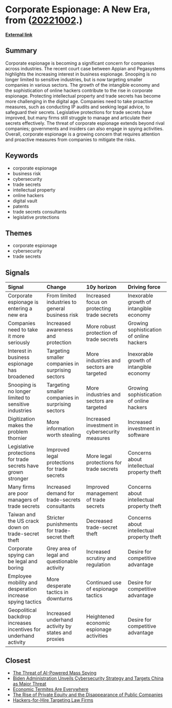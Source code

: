 # __Corporate Espionage: A New Era__, from ([20221002](https://kghosh.substack.com/p/20221002).)

__[External link](https://www.economist.com/business/2022/05/30/corporate-espionage-is-entering-a-new-era)__



## Summary

Corporate espionage is becoming a significant concern for companies across industries. The recent court case between Appian and Pegasystems highlights the increasing interest in business espionage. Snooping is no longer limited to sensitive industries, but is now targeting smaller companies in various sectors. The growth of the intangible economy and the sophistication of online hackers contribute to the rise in corporate espionage. Protecting intellectual property and trade secrets has become more challenging in the digital age. Companies need to take proactive measures, such as conducting IP audits and seeking legal advice, to safeguard their secrets. Legislative protections for trade secrets have improved, but many firms still struggle to manage and articulate their secrets effectively. The threat of corporate espionage extends beyond rival companies; governments and insiders can also engage in spying activities. Overall, corporate espionage is a growing concern that requires attention and proactive measures from companies to mitigate the risks.

## Keywords

* corporate espionage
* business risk
* cybersecurity
* trade secrets
* intellectual property
* online hackers
* digital vault
* patents
* trade secrets consultants
* legislative protections

## Themes

* corporate espionage
* cybersecurity
* trade secrets

## Signals

| Signal                                                            | Change                                             | 10y horizon                                    | Driving force                              |
|:------------------------------------------------------------------|:---------------------------------------------------|:-----------------------------------------------|:-------------------------------------------|
| Corporate espionage is entering a new era                         | From limited industries to general business risk   | Increased focus on protecting trade secrets    | Inexorable growth of intangible economy    |
| Companies need to take it more seriously                          | Increased awareness and protection                 | More robust protection of trade secrets        | Growing sophistication of online hackers   |
| Interest in business espionage has broadened                      | Targeting smaller companies in surprising sectors  | More industries and sectors are targeted       | Inexorable growth of intangible economy    |
| Snooping is no longer limited to sensitive industries             | Targeting smaller companies in surprising sectors  | More industries and sectors are targeted       | Growing sophistication of online hackers   |
| Digitization makes the problem thornier                           | More information worth stealing                    | Increased investment in cybersecurity measures | Increased investment in software           |
| Legislative protections for trade secrets have grown stronger     | Improved legal protections for trade secrets       | More legal protections for trade secrets       | Concerns about intellectual property theft |
| Many firms are poor managers of trade secrets                     | Increased demand for trade-secrets consultants     | Improved management of trade secrets           | Concerns about intellectual property theft |
| Taiwan and the US crack down on trade-secret theft                | Stricter punishments for trade-secret theft        | Decreased trade-secret theft                   | Concerns about intellectual property theft |
| Corporate spying can be legal and boring                          | Grey area of legal and questionable activity       | Increased scrutiny and regulation              | Desire for competitive advantage           |
| Employee mobility and desperation increase spying tactics         | More desperate tactics in downturns                | Continued use of espionage tactics             | Desire for competitive advantage           |
| Geopolitical backdrop increases incentives for underhand activity | Increased underhand activity by states and proxies | Heightened economic espionage activities       | Desire for competitive advantage           |

## Closest

* [The Threat of AI-Powered Mass Spying](63d7953ba75cf8b2b87f70ff0775f6b3)
* [Biden Administration Unveils Cybersecurity Strategy and Targets China as Major Threat](1eaefdcf11b24d5f443b5f4e7645e0a5)
* [Economic Termites Are Everywhere](ff9fdda9334a55cda4fd1788668b3e15)
* [The Rise of Private Equity and the Disappearance of Public Companies](86944a8ff63c9744c1d3cfb858bae3da)
* [Hackers-for-Hire Targeting Law Firms](86eed7596de75b410b471fb8618f4be3)